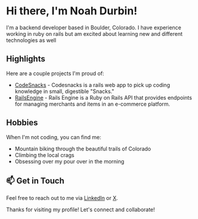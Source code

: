# Hi there, I'm Noah Durbin!

I'm a backend developer based in Boulder, Colorado. I have experience working in ruby on rails but am excited about learning new and different technologies as well

## Highlights

Here are a couple projects I'm proud of:

- [CodeSnacks](https://github.com/CodingOnTheJohn) - Codesnacks is a rails web app to pick up coding knowledge in small, digestible "Snacks." 
- [RailsEngine](https://github.com/noahdurbin/rails_engine) - Rails Engine is a Ruby on Rails API that provides endpoints for managing merchants and items in an e-commerce platform.

## Hobbies

When I'm not coding, you can find me:

- Mountain biking through the beautiful trails of Colorado
- Climbing the local crags
- Obsessing over my pour over in the morning

## 📫 Get in Touch

Feel free to reach out to me via [LinkedIn](https://www.linkedin.com/in/noahdurbin/) or [X](https://www.x.com/durbinnoah).

Thanks for visiting my profile! Let's connect and collaborate!

